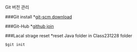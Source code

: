 Git 버전 관리

###Git install
    *[git-scm download](https://git-scm.com)

###Git-Hub
    *[github join](https://github.com)

###Lacal strage reset
    *reset Java folder in Class231228 folder

    $git init
     